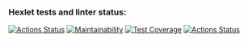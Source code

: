 ### Hexlet tests and linter status:
[![Actions Status](https://github.com/Wenn911/frontend-project-lvl3/workflows/hexlet-check/badge.svg)](https://github.com/Wenn911/frontend-project-lvl3/actions)
[![Maintainability](https://api.codeclimate.com/v1/badges/37c65199d3118c5cb2b7/maintainability)](https://codeclimate.com/github/Wenn911/frontend-project-lvl3/maintainability)
[![Test Coverage](https://api.codeclimate.com/v1/badges/37c65199d3118c5cb2b7/test_coverage)](https://codeclimate.com/github/Wenn911/frontend-project-lvl3/test_coverage)
[![Actions Status](https://github.com/Wenn911/frontend-project-lvl3/workflows/Lint_Test/badge.svg)](https://github.com/Wenn911/frontend-project-lvl3/actions)